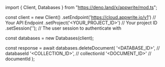 import { Client, Databases } from "https://deno.land/x/appwrite/mod.ts";

const client = new Client()
    .setEndpoint('https://cloud.appwrite.io/v1') // Your API Endpoint
    .setProject('&lt;YOUR_PROJECT_ID&gt;') // Your project ID
    .setSession(''); // The user session to authenticate with

const databases = new Databases(client);

const response = await databases.deleteDocument(
    '<DATABASE_ID>', // databaseId
    '<COLLECTION_ID>', // collectionId
    '<DOCUMENT_ID>' // documentId
);
